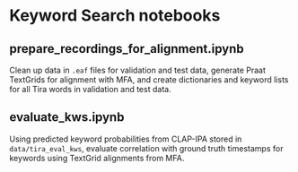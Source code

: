 # Keyword Search notebooks

## prepare_recordings_for_alignment.ipynb
Clean up data in `.eaf` files for validation and test data, generate Praat TextGrids for alignment with MFA, and create dictionaries and keyword lists for all Tira words in validation and test data.

## evaluate_kws.ipynb
Using predicted keyword probabilities from CLAP-IPA stored in `data/tira_eval_kws`, evaluate correlation with ground truth timestamps for keywords using TextGrid alignments from MFA.